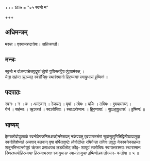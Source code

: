 +++
title = "०५ स्वनो न"

+++
## अधिमन्त्रम्
मरुतः। एवयामरुदात्रेयः। अतिजगती।

## मन्त्रः
स्व॒नो न वोऽम॑वान्रेजय॒द्वृषा॑ त्वे॒षो य॒यिस्त॑वि॒ष ए॑व॒याम॑रुत् ।  
येना॒ सह॑न्त ऋ॒ञ्जत॒ स्वरो॑चिषः॒ स्थार॑श्मानो हिर॒ण्ययाः॑ स्वायु॒धास॑ इ॒ष्मिणः॑ ॥

## पदपाठः
स्व॒नः । न । वः॒ । अम॑ऽवान् । रे॒ज॒य॒त् । वृषा॑ । त्वे॒षः । य॒यिः । त॒वि॒षः । ए॒व॒याम॑रुत् ।  
येन॑ । सह॑न्तः । ऋ॒ञ्जत॑ । स्वऽरो॑चिषः । स्थाःऽर॑श्मानः । हि॒र॒ण्ययाः॑ । सु॒ऽआ॒यु॒धासः॑ । इ॒ष्मिणः॑ ॥

## भाष्यम्
हेमरुतोवोयुष्माकं स्वनोवेगजनितःशब्दोनरेजयत् नकंपयतु एवयामरुतंमां सुपांसुलुगितिद्वितीयायालुक् स्वनोविशेष्यते अमवान् बलवान् वृषा वर्षितावृष्टेः त्वेषोदीप्तः रयिर्गन्ता तविषः प्रवृद्धः येनस्वनेनसहन्तः शत्रूनभिभवन्तोयूयं ऋंजत प्रसाधयथ लडर्थेलोट् कीदृ- शायूयं स्वरोचिषः स्वायत्तरश्मयः स्थारश्मानः स्थिरश्मयोहिरण्ययाः हिरण्याभरणाः स्वायुधासः स्वायत्तायुधाः इष्मिणोन्नवन्तोगमन- वन्तोवा ॥ ५ ॥